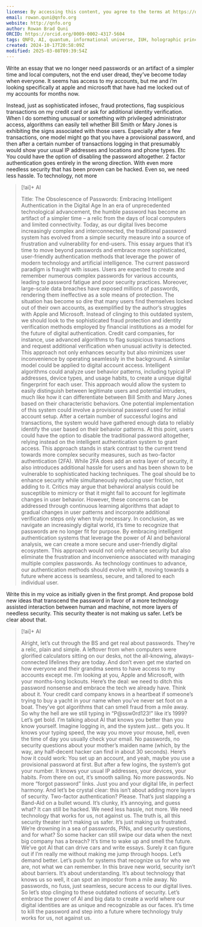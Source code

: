 ```yaml
---
license: By accessing this content, you agree to the terms at https://qnfo.org/LICENSE
email: rowan.quni@qnfo.org
website: http://qnfo.org
author: Rowan Brad Quni
ORCID: https://orcid.org/0009-0002-4317-5604
tags: QNFO, AI, quantum, informational universe, IUH, holographic principle
created: 2024-10-17T20:58:09Z
modified: 2025-03-08T09:39:54Z
---
```


Write an essay that we no longer need passwords or an artifact of a simpler time and local computers, not the end user dread, they’ve become today when everyone. It seems has access to my accounts, but me and i’m looking specifically at apple and microsoft that have had me locked out of my accounts for months now.

Instead, just as sophisticated infosec, fraud protections, flag suspicious transactions on my credit card or ask for additional identity verification. When I do something unusual or something with privileged administrator access, algorithms can easily tell whether Bill Smith or Mary Jones is exhibiting the signs associated with those users. Especially after a few transactions, one model might go that you have a provisional password, and then after a certain number of transactions logging in that presumably would show your usual IP addresses and locations and phone types. Etc You could have the option of disabling the password altogether. 2 factor authentication goes entirely in the wrong direction. With even more needless security that has been proven can be hacked. Even so, we need less hassle. To technology, not more

> [!ai]+ AI
>
> Title: The Obsolescence of Passwords: Embracing Intelligent Authentication in the Digital Age
> In an era of unprecedented technological advancement, the humble password has become an artifact of a simpler time – a relic from the days of local computers and limited connectivity. Today, as our digital lives become increasingly complex and interconnected, the traditional password system has evolved from a simple security measure into a source of frustration and vulnerability for end-users. This essay argues that it’s time to move beyond passwords and embrace more sophisticated, user-friendly authentication methods that leverage the power of modern technology and artificial intelligence.
> The current password paradigm is fraught with issues. Users are expected to create and remember numerous complex passwords for various accounts, leading to password fatigue and poor security practices. Moreover, large-scale data breaches have exposed millions of passwords, rendering them ineffective as a sole means of protection. The situation has become so dire that many users find themselves locked out of their own accounts, as exemplified by the author’s struggles with Apple and Microsoft.
> Instead of clinging to this outdated system, we should look to the sophisticated fraud protection and identity verification methods employed by financial institutions as a model for the future of digital authentication. Credit card companies, for instance, use advanced algorithms to flag suspicious transactions and request additional verification when unusual activity is detected. This approach not only enhances security but also minimizes user inconvenience by operating seamlessly in the background.
> A similar model could be applied to digital account access. Intelligent algorithms could analyze user behavior patterns, including typical IP addresses, device types, and usage habits, to create a unique digital fingerprint for each user. This approach would allow the system to easily distinguish between legitimate users and potential intruders, much like how it can differentiate between Bill Smith and Mary Jones based on their characteristic behaviors.
> One potential implementation of this system could involve a provisional password used for initial account setup. After a certain number of successful logins and transactions, the system would have gathered enough data to reliably identify the user based on their behavior patterns. At this point, users could have the option to disable the traditional password altogether, relying instead on the intelligent authentication system to grant access.
> This approach stands in stark contrast to the current trend towards more complex security measures, such as two-factor authentication (2FA). While 2FA does add an extra layer of security, it also introduces additional hassle for users and has been shown to be vulnerable to sophisticated hacking techniques. The goal should be to enhance security while simultaneously reducing user friction, not adding to it.
> Critics may argue that behavioral analysis could be susceptible to mimicry or that it might fail to account for legitimate changes in user behavior. However, these concerns can be addressed through continuous learning algorithms that adapt to gradual changes in user patterns and incorporate additional verification steps only when truly necessary.
> In conclusion, as we navigate an increasingly digital world, it’s time to recognize that passwords are no longer fit for purpose. By embracing intelligent authentication systems that leverage the power of AI and behavioral analysis, we can create a more secure and user-friendly digital ecosystem. This approach would not only enhance security but also eliminate the frustration and inconvenience associated with managing multiple complex passwords. As technology continues to advance, our authentication methods should evolve with it, moving towards a future where access is seamless, secure, and tailored to each individual user.

Write this in my voice as initially given in the first prompt. And propose bold new ideas that transcend the password in favor of a more technology assisted interaction between human and machine, not more layers of needless security. This security theater is not making us safer. Let’s be clear about that.

> [!ai]+ AI
>
> Alright, let’s cut through the BS and get real about passwords. They’re a relic, plain and simple. A leftover from when computers were glorified calculators sitting on our desks, not the all-knowing, always-connected lifelines they are today. And don’t even get me started on how everyone and their grandma seems to have access to my accounts except me. I’m looking at you, Apple and Microsoft, with your months-long lockouts.
> Here’s the deal: we need to ditch this password nonsense and embrace the tech we already have. Think about it. Your credit card company knows in a heartbeat if someone’s trying to buy a yacht in your name when you’ve never set foot on a boat. They’ve got algorithms that can smell fraud from a mile away. So why the hell are we still typing in “P@ssw0rd123!” like it’s 1999?
> Let’s get bold. I’m talking about AI that knows you better than you know yourself. Imagine logging in, and the system just... gets you. It knows your typing speed, the way you move your mouse, hell, even the time of day you usually check your email. No passwords, no security questions about your mother’s maiden name (which, by the way, any half-decent hacker can find in about 30 seconds).
> Here’s how it could work: You set up an account, and yeah, maybe you use a provisional password at first. But after a few logins, the system’s got your number. It knows your usual IP addresses, your devices, your habits. From there on out, it’s smooth sailing. No more passwords. No more “forgot password” links. Just you and your digital life, in perfect harmony.
> And let’s be crystal clear: this isn’t about adding more layers of security. Two-factor authentication? Please. That’s just slapping a Band-Aid on a bullet wound. It’s clunky, it’s annoying, and guess what? It can still be hacked. We need less hassle, not more. We need technology that works for us, not against us.
> The truth is, all this security theater isn’t making us safer. It’s just making us frustrated. We’re drowning in a sea of passwords, PINs, and security questions, and for what? So some hacker can still swipe our data when the next big company has a breach?
> It’s time to wake up and smell the future. We’ve got AI that can drive cars and write essays. Surely it can figure out if I’m really me without making me jump through hoops. Let’s demand better. Let’s push for systems that recognize us for who we are, not what we can remember.
> In this brave new world, security isn’t about barriers. It’s about understanding. It’s about technology that knows us so well, it can spot an impostor from a mile away. No passwords, no fuss, just seamless, secure access to our digital lives.
> So let’s stop clinging to these outdated notions of security. Let’s embrace the power of AI and big data to create a world where our digital identities are as unique and recognizable as our faces. It’s time to kill the password and step into a future where technology truly works for us, not against us.
